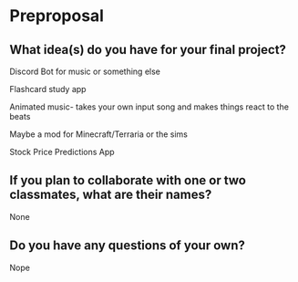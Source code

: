 # Preproposal

## What idea(s) do you have for your final project?

Discord Bot for music or something else

Flashcard study app

Animated music- takes your own input song and makes things react to the beats

Maybe a mod for Minecraft/Terraria or the sims

Stock Price Predictions App


## If you plan to collaborate with one or two classmates, what are their names?

None

## Do you have any questions of your own?

Nope
